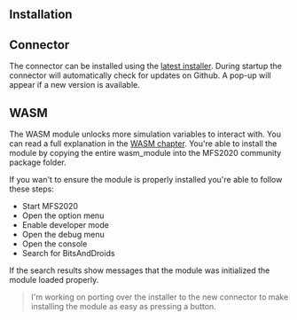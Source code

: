 ## Installation

## Connector

The connector can be installed using the [latest installer](https://github.com/bitsAndDroids/flightConnector-Rust/releases/latest).
During startup the connector will automatically check for updates on Github. A pop-up will appear if a new version is available.

## WASM

The WASM module unlocks more simulation variables to interact with. You can read a full explanation in the [WASM chapter](./ch06-00-wasm.md).
You're able to install the module by copying the entire wasm_module into the MFS2020 community package folder.

If you wan't to ensure the module is properly installed you're able to follow these steps:

- Start MFS2020
- Open the option menu
- Enable developer mode
- Open the debug menu
- Open the console
- Search for BitsAndDroids

If the search results show messages that the module was initialized the module loaded properly.

> I'm working on porting over the installer to the new connector to make installing the module as easy as pressing a button.
